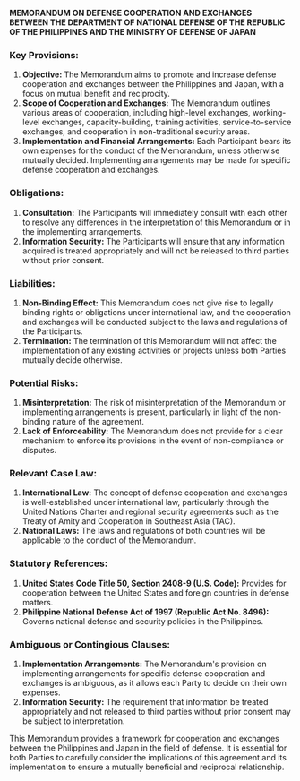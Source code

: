 **MEMORANDUM ON DEFENSE COOPERATION AND EXCHANGES BETWEEN THE DEPARTMENT OF NATIONAL DEFENSE OF THE REPUBLIC OF THE PHILIPPINES AND THE MINISTRY OF DEFENSE OF JAPAN**

### **Key Provisions:**

1.  **Objective:** The Memorandum aims to promote and increase defense cooperation and exchanges between the Philippines and Japan, with a focus on mutual benefit and reciprocity.
2.  **Scope of Cooperation and Exchanges:** The Memorandum outlines various areas of cooperation, including high-level exchanges, working-level exchanges, capacity-building, training activities, service-to-service exchanges, and cooperation in non-traditional security areas.
3.  **Implementation and Financial Arrangements:** Each Participant bears its own expenses for the conduct of the Memorandum, unless otherwise mutually decided. Implementing arrangements may be made for specific defense cooperation and exchanges.

### **Obligations:**

1.  **Consultation:** The Participants will immediately consult with each other to resolve any differences in the interpretation of this Memorandum or in the implementing arrangements.
2.  **Information Security:** The Participants will ensure that any information acquired is treated appropriately and will not be released to third parties without prior consent.

### **Liabilities:**

1.  **Non-Binding Effect:** This Memorandum does not give rise to legally binding rights or obligations under international law, and the cooperation and exchanges will be conducted subject to the laws and regulations of the Participants.
2.  **Termination:** The termination of this Memorandum will not affect the implementation of any existing activities or projects unless both Parties mutually decide otherwise.

### **Potential Risks:**

1.  **Misinterpretation:** The risk of misinterpretation of the Memorandum or implementing arrangements is present, particularly in light of the non-binding nature of the agreement.
2.  **Lack of Enforceability:** The Memorandum does not provide for a clear mechanism to enforce its provisions in the event of non-compliance or disputes.

### **Relevant Case Law:**

1.  **International Law:** The concept of defense cooperation and exchanges is well-established under international law, particularly through the United Nations Charter and regional security agreements such as the Treaty of Amity and Cooperation in Southeast Asia (TAC).
2.  **National Laws:** The laws and regulations of both countries will be applicable to the conduct of the Memorandum.

### **Statutory References:**

1.  **United States Code Title 50, Section 2408-9 (U.S. Code):** Provides for cooperation between the United States and foreign countries in defense matters.
2.  **Philippine National Defense Act of 1997 (Republic Act No. 8496):** Governs national defense and security policies in the Philippines.

### **Ambiguous or Contingious Clauses:**

1.  **Implementation Arrangements:** The Memorandum's provision on implementing arrangements for specific defense cooperation and exchanges is ambiguous, as it allows each Party to decide on their own expenses.
2.  **Information Security:** The requirement that information be treated appropriately and not released to third parties without prior consent may be subject to interpretation.

This Memorandum provides a framework for cooperation and exchanges between the Philippines and Japan in the field of defense. It is essential for both Parties to carefully consider the implications of this agreement and its implementation to ensure a mutually beneficial and reciprocal relationship.